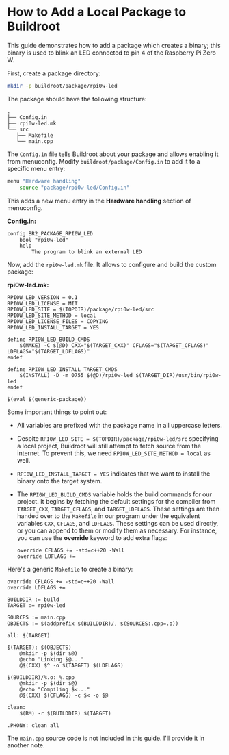 # How to Add a Local Package to Buildroot

This guide demonstrates how to add a package which creates a binary; this binary
is used to blink an LED connected to pin 4 of the Raspberry Pi Zero W.

First, create a package directory:

```bash
mkdir -p buildroot/package/rpi0w-led
```

The package should have the following structure:

```
.
├── Config.in
├── rpi0w-led.mk
└── src
   ├── Makefile
   └── main.cpp
```

The `Config.in` file tells Buildroot about your package and allows enabling it
from menuconfig. Modify `buildroot/package/Config.in` to add it to a specific
menu entry:

```bash
menu "Hardware handling"
	source "package/rpi0w-led/Config.in"
```

This adds a new menu entry in the **Hardware handling** section of menuconfig.

**Config.in:**
```
config BR2_PACKAGE_RPI0W_LED
	bool "rpi0w-led"
	help
		The program to blink an external LED
```

Now, add the `rpi0w-led.mk` file. It allows to configure and build the custom
package:

**rpi0w-led.mk:**
```
RPI0W_LED_VERSION = 0.1
RPI0W_LED_LICENSE = MIT
RPI0W_LED_SITE = $(TOPDIR)/package/rpi0w-led/src
RPI0W_LED_SITE_METHOD = local
RPI0W_LED_LICENSE_FILES = COPYING
RPI0W_LED_INSTALL_TARGET = YES

define RPI0W_LED_BUILD_CMDS
	$(MAKE) -C $(@D) CXX="$(TARGET_CXX)" CFLAGS="$(TARGET_CFLAGS)" LDFLAGS="$(TARGET_LDFLAGS)"
endef

define RPI0W_LED_INSTALL_TARGET_CMDS
	$(INSTALL) -D -m 0755 $(@D)/rpi0w-led $(TARGET_DIR)/usr/bin/rpi0w-led
endef

$(eval $(generic-package))
```

Some important things to point out:

- All variables are prefixed with the package name in all uppercase letters.

- Despite `RPI0W_LED_SITE = $(TOPDIR)/package/rpi0w-led/src` specifying a local
project, Buildroot will still attempt to fetch source from the internet.
To prevent this, we need `RPI0W_LED_SITE_METHOD = local` as well.

- `RPI0W_LED_INSTALL_TARGET = YES` indicates that we want to install the binary
onto the target system.

- The `RPI0W_LED_BUILD_CMDS` variable holds the build commands for our project.
It begins by fetching the default settings for the compiler from `TARGET_CXX`,
`TARGET_CFLAGS`, and `TARGET_LDFLAGS`. These settings are then handed over to
the `Makefile` in our program under the equivalent variables `CXX`, `CFLAGS`,
and `LDFLAGS`. These settings can be used directly, or you can append to them
or modify them as necessary. For instance, you can use the **override** keyword
to add extra flags:
    ```
    override CFLAGS += -std=c++20 -Wall
    override LDFLAGS +=
    ```

Here's a generic `Makefile` to create a binary:

```
override CFLAGS += -std=c++20 -Wall
override LDFLAGS +=

BUILDDIR := build
TARGET := rpi0w-led

SOURCES := main.cpp
OBJECTS := $(addprefix $(BUILDDIR)/, $(SOURCES:.cpp=.o))

all: $(TARGET)

$(TARGET): $(OBJECTS)
	@mkdir -p $(dir $@)
	@echo "Linking $@..."
	@$(CXX) $^ -o $(TARGET) $(LDFLAGS)

$(BUILDDIR)/%.o: %.cpp
	@mkdir -p $(dir $@)
	@echo "Compiling $<..."
	@$(CXX) $(CFLAGS) -c $< -o $@

clean:
	$(RM) -r $(BUILDDIR) $(TARGET)

.PHONY: clean all
```

The `main.cpp` source code is not included in this guide. I'll provide it in
another note.
